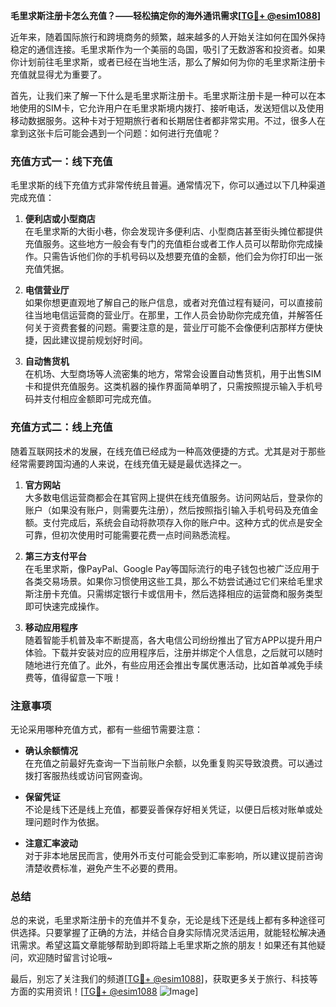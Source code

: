 **毛里求斯注册卡怎么充值？——轻松搞定你的海外通讯需求[[TG💪+ @esim1088](https://t.me/s/esim1088)]**

近年来，随着国际旅行和跨境商务的频繁，越来越多的人开始关注如何在国外保持稳定的通信连接。毛里求斯作为一个美丽的岛国，吸引了无数游客和投资者。如果你计划前往毛里求斯，或者已经在当地生活，那么了解如何为你的毛里求斯注册卡充值就显得尤为重要了。

首先，让我们来了解一下什么是毛里求斯注册卡。毛里求斯注册卡是一种可以在本地使用的SIM卡，它允许用户在毛里求斯境内拨打、接听电话，发送短信以及使用移动数据服务。这种卡对于短期旅行者和长期居住者都非常实用。不过，很多人在拿到这张卡后可能会遇到一个问题：如何进行充值呢？

### **充值方式一：线下充值**

毛里求斯的线下充值方式非常传统且普遍。通常情况下，你可以通过以下几种渠道完成充值：

1. **便利店或小型商店**  
   在毛里求斯的大街小巷，你会发现许多便利店、小型商店甚至街头摊位都提供充值服务。这些地方一般会有专门的充值柜台或者工作人员可以帮助你完成操作。只需告诉他们你的手机号码以及想要充值的金额，他们会为你打印出一张充值凭据。

2. **电信营业厅**  
   如果你想更直观地了解自己的账户信息，或者对充值过程有疑问，可以直接前往当地电信运营商的营业厅。在那里，工作人员会协助你完成充值，并解答任何关于资费套餐的问题。需要注意的是，营业厅可能不会像便利店那样方便快捷，因此建议提前规划好时间。

3. **自动售货机**  
   在机场、大型商场等人流密集的地方，常常会设置自动售货机，用于出售SIM卡和提供充值服务。这类机器的操作界面简单明了，只需按照提示输入手机号码并支付相应金额即可完成充值。

### **充值方式二：线上充值**

随着互联网技术的发展，在线充值已经成为一种高效便捷的方式。尤其是对于那些经常需要跨国沟通的人来说，在线充值无疑是最优选择之一。

1. **官方网站**  
   大多数电信运营商都会在其官网上提供在线充值服务。访问网站后，登录你的账户（如果没有账户，则需要先注册），然后按照指引输入手机号码及充值金额。支付完成后，系统会自动将款项存入你的账户中。这种方式的优点是安全可靠，但初次使用时可能需要花费一点时间熟悉流程。

2. **第三方支付平台**  
   在毛里求斯，像PayPal、Google Pay等国际流行的电子钱包也被广泛应用于各类交易场景。如果你习惯使用这些工具，那么不妨尝试通过它们来给毛里求斯注册卡充值。只需绑定银行卡或信用卡，然后选择相应的运营商和服务类型即可快速完成操作。

3. **移动应用程序**  
   随着智能手机普及率不断提高，各大电信公司纷纷推出了官方APP以提升用户体验。下载并安装对应的应用程序后，注册并绑定个人信息，之后就可以随时随地进行充值了。此外，有些应用还会推出专属优惠活动，比如首单减免手续费等，值得留意一下哦！

### **注意事项**

无论采用哪种充值方式，都有一些细节需要注意：

- **确认余额情况**  
  在充值之前最好先查询一下当前账户余额，以免重复购买导致浪费。可以通过拨打客服热线或访问官网查询。

- **保留凭证**  
  不论是线下还是线上充值，都要妥善保存好相关凭证，以便日后核对账单或处理问题时作为依据。

- **注意汇率波动**  
  对于非本地居民而言，使用外币支付可能会受到汇率影响，所以建议提前咨询清楚收费标准，避免产生不必要的费用。

### **总结**

总的来说，毛里求斯注册卡的充值并不复杂，无论是线下还是线上都有多种途径可供选择。只要掌握了正确的方法，并结合自身实际情况灵活运用，就能轻松解决通讯需求。希望这篇文章能够帮助到即将踏上毛里求斯之旅的朋友！如果还有其他疑问，欢迎随时留言讨论哦~

最后，别忘了关注我们的频道[[TG💪+ @esim1088](https://t.me/s/esim1088)]，获取更多关于旅行、科技等方面的实用资讯！[[TG💪+ @esim1088](https://t.me/s/esim1088) ![Image](https://i.postimg.cc/4NQfJmqS/Snipaste-2025-05-13-00-14-12.png)]